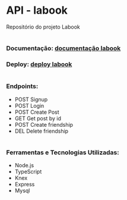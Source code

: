 # API - labook
Repositório do projeto Labook

#

### Documentação:  [documentação labook](https://documenter.getpostman.com/view/22530775/2s935oM48x)
### Deploy:  [deploy labook](https://lammar-labook.onrender.com) 

#

### Endpoints: 

- POST Signup
- POST Login
- POST Create Post
- GET Get post by id
- POST Create friendship
- DEL Delete friendship

#

### Ferramentas e Tecnologias Utilizadas:

- Node.js
- TypeScript
- Knex
- Express
- Mysql
